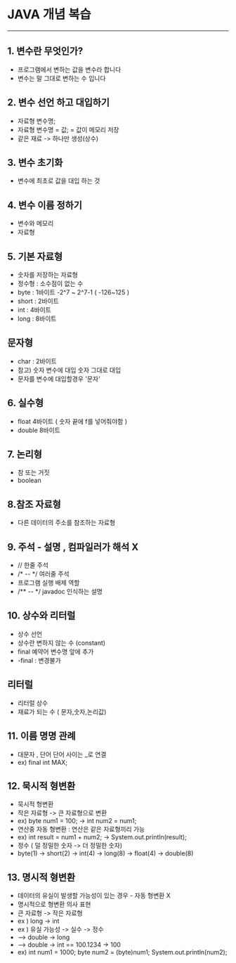 # JAVA 개념 복습 

* * *

## 1. 변수란 무엇인가?
* 프로그램에서 변하는 값을 변수라 합니다 
* 변수는 말 그대로 변하는 수 입니다 

## 2. 변수 선언 하고 대입하기 
* 자료형 변수명;
* 자료형 변수명 = 값; = 값이 메모리 저장
* 같은 재료 -> 하나만 생성(상수)

## 3. 변수 초기화 
* 변수에 최초로 값을 대입 하는 것 

## 4. 변수 이름 정하기 
* 변수와 메모리 
* 자료형
## 5. 기본 자료형
* 숫자를 저장하는 자료형
* 정수형 : 소수점이 없는 수
* byte : 1바이트 -2^7 ~ 2^7-1 ( -126~125 ) 
* short : 2바이트 
* int : 4바이트 
* long : 8바이트 
 
 
## 문자형 
* char : 2바이트 
* 참고)   숫자 변수에 대입 숫자 그대로 대입 
* 문자를 변수에 대입할경우 '문자'
 
## 6. 실수형
* float 4바이트 ( 숫자 끝에 f를 넣어줘야함 )
* double 8바이트 

 
## 7. 논리형 
* 참 또는 거짓 
* boolean 
 
## 8.참조 자료형 
* 다른 데이터의 주소를 참조하는 자료형 

## 9. 주석 - 설명 , 컴파일러가 해석 X
* // 한줄 주석
* /* -- */ 여러줄 주석
* 프로그램 실행 배제 역할 
* /** -- */ javadoc 인식하는 설명 

## 10. 상수와 리터럴 
* 상수 선언
* 상수란 변하지 않는 수 (constant)
* final 예약어 변수명 앞에 추가
* -final : 변경불가 

## 리터럴
* 리터럴 상수
* 재료가 되는 수 ( 문자,숫자,논리값)


## 11. 이름 명명 관례 
* 대문자 , 단어 단어 사이는 _로 연결
* ex) final int MAX;


## 12. 묵시적 형변환
* 묵시적 형변환
* 작은 자료형 -> 큰 자료형으로 변환
* ex)  byte num1 = 100; -> int num2 = num1;
* 연산중 자동 형변환 : 연산은 같은 자료형끼리 가능 
* ex) int result = num1 + num2; -> System.out.println(result);
* 정수 ( 덜 정밀한 숫자 -> 더 정밀한 숫자)
* byte(1) -> short(2) -> int(4) -> long(8) -> float(4) -> double(8)


## 13. 명시적 형변환
* 데이터의 유실이 발생할 가능성이 있는 경우 - 자동 형변환 X
* 명시적으로 형변환 의사 표현 
* 큰 자료형 -> 작은 자료형 
* ex ) long -> int 
* ex ) 유실 가능성 -> 실수 -> 정수 
* --> double -> long
* --> double -> int == 100.1234 -> 100
*  ex) int num1 = 1000; byte num2 = (byte)num1;
   System.out.println(num2);
  
  

 

